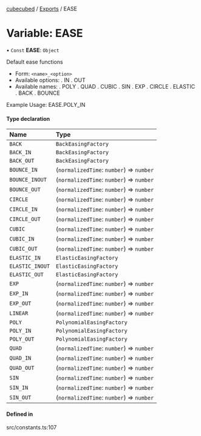 [cubecubed](/reference/README.md) / [Exports](/reference/modules.md) / EASE

# Variable: EASE

• `Const` **EASE**: `Object`

Default ease functions
- Form: `<name>_<option>`
- Available options:
  . IN
  . OUT
- Available names:
  . POLY
  . QUAD
  . CUBIC
  . SIN
  . EXP
  . CIRCLE
  . ELASTIC
  . BACK
  . BOUNCE

Example Usage: EASE.POLY_IN

#### Type declaration

| Name | Type |
| :------ | :------ |
| `BACK` | `BackEasingFactory` |
| `BACK_IN` | `BackEasingFactory` |
| `BACK_OUT` | `BackEasingFactory` |
| `BOUNCE_IN` | (`normalizedTime`: `number`) => `number` |
| `BOUNCE_INOUT` | (`normalizedTime`: `number`) => `number` |
| `BOUNCE_OUT` | (`normalizedTime`: `number`) => `number` |
| `CIRCLE` | (`normalizedTime`: `number`) => `number` |
| `CIRCLE_IN` | (`normalizedTime`: `number`) => `number` |
| `CIRCLE_OUT` | (`normalizedTime`: `number`) => `number` |
| `CUBIC` | (`normalizedTime`: `number`) => `number` |
| `CUBIC_IN` | (`normalizedTime`: `number`) => `number` |
| `CUBIC_OUT` | (`normalizedTime`: `number`) => `number` |
| `ELASTIC_IN` | `ElasticEasingFactory` |
| `ELASTIC_INOUT` | `ElasticEasingFactory` |
| `ELASTIC_OUT` | `ElasticEasingFactory` |
| `EXP` | (`normalizedTime`: `number`) => `number` |
| `EXP_IN` | (`normalizedTime`: `number`) => `number` |
| `EXP_OUT` | (`normalizedTime`: `number`) => `number` |
| `LINEAR` | (`normalizedTime`: `number`) => `number` |
| `POLY` | `PolynomialEasingFactory` |
| `POLY_IN` | `PolynomialEasingFactory` |
| `POLY_OUT` | `PolynomialEasingFactory` |
| `QUAD` | (`normalizedTime`: `number`) => `number` |
| `QUAD_IN` | (`normalizedTime`: `number`) => `number` |
| `QUAD_OUT` | (`normalizedTime`: `number`) => `number` |
| `SIN` | (`normalizedTime`: `number`) => `number` |
| `SIN_IN` | (`normalizedTime`: `number`) => `number` |
| `SIN_OUT` | (`normalizedTime`: `number`) => `number` |

#### Defined in

src/constants.ts:107
